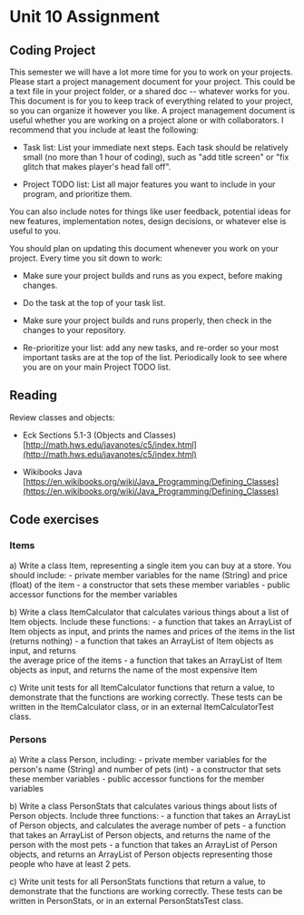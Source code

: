 # Unit 10 Assignment

## Coding Project

This semester we will have a lot more time for you to work on your projects.
Please start a project management document for your project.  This could be a
text file in your project folder, or a shared doc -- whatever works for you.
This document is for you to keep track of everything related to your project,
so you can organize it however you like.  A project management document is
useful whether you are working on a project alone or with collaborators.  I
recommend that you include at least the following:

* Task list: List your immediate next steps.  Each task should be relatively
  small (no more than 1 hour of coding), such as "add title screen" or "fix
  glitch that makes player's head fall off".

* Project TODO list: List all major features you want to include in your
  program, and prioritize them.

You can also include notes for things like user feedback, potential ideas for
new features, implementation notes, design decisions, or whatever else is
useful to you.

You should plan on updating this document whenever you work on your project.
Every time you sit down to work:

* Make sure your project builds and runs as you expect, before making changes.

* Do the task at the top of your task list.

* Make sure your project builds and runs properly, then check in the changes to
  your repository.

* Re-prioritize your list: add any new tasks, and re-order so your most
  important tasks are at the top of the list.  Periodically look to see where
  you are on your main Project TODO list.


## Reading

Review classes and objects:

* Eck Sections 5.1-3 (Objects and Classes)
[http://math.hws.edu/javanotes/c5/index.html](http://math.hws.edu/javanotes/c5/index.html)

* Wikibooks Java
[https://en.wikibooks.org/wiki/Java_Programming/Defining_Classes](https://en.wikibooks.org/wiki/Java_Programming/Defining_Classes)


## Code exercises

### Items

a) Write a class Item, representing a single item you can buy at a store.
   You should include:
    - private member variables for the name (String) and price (float) of the item
    - a constructor that sets these member variables
    - public accessor functions for the member variables

b) Write a class ItemCalculator that calculates various things about a list of
Item objects.  Include these functions:
    - a function that takes an ArrayList of Item objects as input, and prints the
      names and prices of the items in the list (returns nothing)
    - a function that takes an ArrayList of Item objects as input, and returns  
      the average price of the items
    - a function that takes an ArrayList of Item objects as input, and returns the
      name of the most expensive Item

c) Write unit tests for all ItemCalculator functions that return a value, to
demonstrate that the functions are working correctly.  These tests can be
written in the ItemCalculator class, or in an external ItemCalculatorTest
class.


### Persons

a) Write a class Person, including:
    - private member variables for the person's name (String) and number of pets (int)
    - a constructor that sets these member variables
    - public accessor functions for the member variables

b) Write a class PersonStats that calculates various things about lists of
Person objects.  Include three functions:
    - a function that takes an ArrayList of Person objects, and calculates the average
      number of pets
    - a function that takes an ArrayList of Person objects, and returns the name of the
      person with the most pets
    - a function that takes an ArrayList of Person objects, and returns an ArrayList
      of Person objects representing those people who have at least 2 pets.

c) Write unit tests for all PersonStats functions that return a value, to
demonstrate that the functions are working correctly.  These tests can be
written in PersonStats, or in an external PersonStatsTest class.


